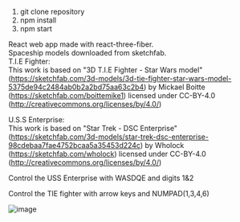 1. git clone repository </br>
2. npm install </br>
3. npm start </br>

React web app made with react-three-fiber.</br>
Spaceship models downloaded from sketchfab.</br>
T.I.E Fighter:</br>
This work is based on "3D T.I.E Fighter - Star Wars model" (https://sketchfab.com/3d-models/3d-tie-fighter-star-wars-model-5375de94c2484ab0b2a2bd75aa63c2b4) by Mickael Boitte (https://sketchfab.com/boittemike1) licensed under CC-BY-4.0 (http://creativecommons.org/licenses/by/4.0/)</br>

U.S.S Enterprise:</br>
This work is based on "Star Trek - DSC Enterprise" (https://sketchfab.com/3d-models/star-trek-dsc-enterprise-98cdebaa7fae4752bcaa5a35453d224c) by Wholock (https://sketchfab.com/wholock) licensed under CC-BY-4.0 (http://creativecommons.org/licenses/by/4.0/)</br>

Control the USS Enterprise with WASDQE and digits 1&2</br>

Control the TIE fighter with arrow keys and NUMPAD(1,3,4,6)</br>

![image](https://user-images.githubusercontent.com/92534297/227974377-14f5ab63-2c7a-4825-ad87-fed1fe8b9860.png)


